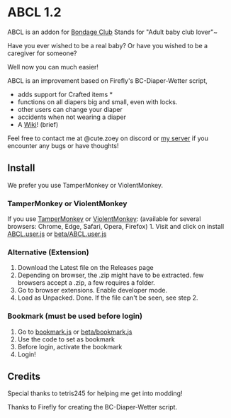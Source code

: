 # ABCL 1.2
 ABCL is an addon for [Bondage Club](https://www.bondageprojects.com/club_game/)
 Stands for "Adult baby club lover"~
 
 Have you ever wished to be a real baby? Or have you wished to be a caregiver for someone? 
 
 Well now you can much easier!

 ABCL is an improvement based on Firefly's BC-Diaper-Wetter script, 
 - adds support for Crafted items *
 - functions on all diapers big and small, even with locks.
 - other users can change your diaper
 - accidents when not wearing a diaper
 - A [Wiki](https://github.com/zoe-64/ABCL/wiki)! (brief) 

 
 Feel free to contact me at @cute.zoey on discord or [my server](https://discord.gg/V9rNpRQqtZ) if you encounter any bugs or have thoughts!
 
## Install
  We prefer you use TamperMonkey or ViolentMonkey.
  ### TamperMonkey or ViolentMonkey
  If you use [TamperMonkey](https://www.tampermonkey.net/) or [ViolentMonkey](https://violentmonkey.github.io): (available for several browsers: Chrome, Edge, Safari, Opera, Firefox)
    1. Visit and click on install [ABCL.user.js](https://github.com/zoe-64/ABCL/raw/main/ABCL.user.js) or [beta/ABCL.user.js](https://github.com/zoe-64/ABCL/blob/main/beta/ABCL.user.js)

  ### Alternative (Extension)
  1. Download the Latest file on the Releases page
  2. Depending on browser, the .zip might have to be extracted. few browsers accept a .zip, a few requires a folder.
  3. Go to browser extensions. Enable developer mode.
  4. Load as Unpacked. Done. If the file can't be seen, see step 2.

  ### Bookmark (must be used before login)
  1. Go to [bookmark.js](https://github.com/zoe-64/ABCL/blob/main/bookmark.js) or [beta/bookmark.js](https://github.com/zoe-64/ABCL/blob/main/beta/bookmark.js)
  2. Use the code to set as bookmark
  3. Before login, activate the bookmark
  4. Login!

## Credits
Special thanks to tetris245 for helping me get into modding!

Thanks to Firefly for creating the BC-Diaper-Wetter script.
